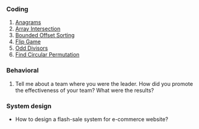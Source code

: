 ### Coding
1. [Anagrams](https://csacademy.com/contest/interview-archive/task/anagrams/)
2. [Array Intersection](https://csacademy.com/contest/interview-archive/task/array-intersection/)
3. [Bounded Offset Sorting](https://csacademy.com/contest/interview-archive/task/Bounded-offset-sorting/)
4. [Flip Game](https://csacademy.com/contest/interview-archive/task/flip-game/)
5. [Odd Divisors](https://csacademy.com/contest/interview-archive/task/odd_divisors/)
6. [Find Circular Permutation](https://csacademy.com/contest/interview-archive/task/find-circular-permutation/)

### Behavioral
1. Tell me about a team where you were the leader. How did you promote the effectiveness of your team? What were the results?

### System design 
* How to design a flash-sale system for e-commerce website?
